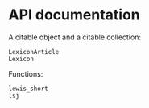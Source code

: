 # API documentation

A citable object and a citable collection:

```@docs
LexiconArticle
Lexicon
```

Functions:

```@docs
lewis_short
lsj
```